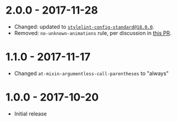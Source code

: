 # 2.0.0 - 2017-11-28
* Changed: updated to [`stylelint-config-standard@18.0.0`](https://github.com/stylelint/stylelint-config-standard/releases/tag/18.0.0).
* Removed: `no-unknown-animations` rule, per discussion in [this PR](https://github.com/stylelint/stylelint-config-recommended/pull/9).

# 1.1.0 - 2017-11-17
* Changed `at-mixin-argumentless-call-parentheses` to "always"

# 1.0.0 - 2017-10-20
* Initial release
